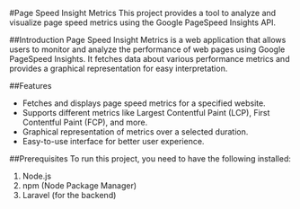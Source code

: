 #Page Speed Insight Metrics
This project provides a tool to analyze and visualize page speed metrics using the Google PageSpeed Insights API.

##Introduction
Page Speed Insight Metrics is a web application that allows users to monitor and analyze the performance of web pages using Google PageSpeed Insights. It fetches data about various performance metrics and provides a graphical representation for easy interpretation.

##Features
- Fetches and displays page speed metrics for a specified website.
- Supports different metrics like Largest Contentful Paint (LCP), First Contentful Paint (FCP), and more.
- Graphical representation of metrics over a selected duration.
- Easy-to-use interface for better user experience.

##Prerequisites
To run this project, you need to have the following installed:

1. Node.js
2. npm (Node Package Manager)
3. Laravel (for the backend)